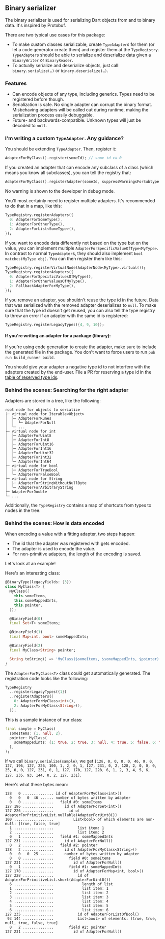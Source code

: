 ## Binary serializer

The binary serializer is used for serializing Dart objects from and to binary data.
It's inspired by Protobuf.

There are two typical use cases for this package:

- To make custom classes serializable, create `TypeAdapter`s for them (or let a code generator create them) and register them at the `TypeRegistry`. `TypeAdapter`s should be able to serialize and deserialize data given a `BinaryWriter` or `BinaryReader`.
- To actually serialize and deserialize objects, just call `binary.serialize(…)` or `binary.deserialize(…)`.

### Features

* Can encode objects of any type, including generics. Types need to be registered before though.
* Serialization is safe. No single adapter can corrupt the binary format. Misbehaving adapters will be called out during runtime, making the serialization process easily debuggable.
* Future- and backwards-compatible. Unknown types will just be decoded to `null`.

### I'm writing a custom `TypeAdapter`. Any guidance?

You should be extending `TypeAdapter`. Then, register it:

```dart
AdapterForMyClass().register(someId); // some id >= 0
```

If you created an adapter that can encode any subclass of a class (which means you know all subclasses), you can tell the registry that:

```dart
AdapterForMyClass().registerAdapter(someId, suppressWarningsForSubtype: true);
```

No warning is shown to the developer in debug mode.

You'll most certainly need to register multiple adapters. It's recommended to do that in a map, like this:

```dart
TypeRegistry.registerAdapters({
  0: AdapterForSomeType(),
  1: AdapterForOtherType(),
  2: AdapterForList<SomeType>(),
});
```

If you want to encode data differently not based on the type but on the value, you can implement multiple `AdapterForSpecificValueOfType<MyType>`.
In contrast to normal `TypeAdapter`s, they should also implement `bool matches(MyType obj)`.
You can then register them like this:

```dart
TypeRegistry.registerVirtualNode(AdapterNode<MyType>.virtual());
TypeRegistry.registerAdapters({
  0: AdapterForSpecificValuesOfMyType(),
  1: AdapterForOtherValuesOfMyType(),
  2: FallbackAdapterForMyType(),
});
```

If you remove an adapter, you shouldn't reuse the type id in the future.
Data that was serialized with the removed adapter deserializes to `null`.
To make sure that the type id doesn't get reused, you can also tell the type registry to throw an error if an adapter with the same id is registered:

```dart
TypeRegistry.registerLegacyTypes({4, 9, 10});
```

#### If you're writing an adapter for a package (library):

If you're using code generation to create the adapter, make sure to include the generated file in the package. You don't want to force users to run `pub run build_runner build`.

You should give your adapter a negative type id to not interfere with the adapters created by the end-user. File a PR for reserving a type id in the [table of reserved type ids](table_of_type_ids.md).

### Behind the scenes: Searching for the right adapter

Adapters are stored in a tree, like the following:

```
root node for objects to serialize
├─ virtual node for Iterable<Object>
│  ├─ AdapterForRunes
│  │  └─ AdapterForNull
│  └─ ...
├─ virtual node for int
│  ├─ AdapterForUint8
│  ├─ AdapterForInt8
│  ├─ AdapterForUint16
│  ├─ AdapterForInt16
│  ├─ AdapterForUint32
│  ├─ AdapterForInt32
│  └─ AdapterForInt64
├─ virtual node for bool
│  ├─ AdapterForTrueBool
│  └─ AdapterForFalseBool
├─ virtual node for String
│  ├─ AdapterForStringWithoutNullByte
│  └─ AdapterForArbitraryString
├─ AdapterForDouble
└─ ...
```

Additionally, the `TypeRegistry` contains a map of shortcuts from types to nodes in the tree.

### Behind the scenes: How is data encoded

When encoding a value with a fitting adapter, two steps happen:

* The id that the adapter was registered with gets encoded.
* The adapter is used to encode the value.
* For non-primitive adapters, the length of the encoding is saved.

Let's look at an example!

Here's an interesting class:

```dart
@BinaryType(legacyFields: {3})
class MyClass<T> {
  MyClass({
    this.someItems,
    this.someMappedInts,
    this.pointer,
  });

  @BinaryField(0)
  final Set<T> someItems;

  @BinaryField(1)
  final Map<int, bool> someMappedInts;

  @BinaryField(2)
  final MyClass<String> pointer;

  String toString() => 'MyClass($someItems, $someMappedInts, $pointer)';
}
```

The `AdapterForMyClass<T>` class could get automatically generated.
The registration code looks like the following:

```dart
TypeRegistry
  ..registerLegacyTypes({1})
  ..registerAdapters({
    0: AdapterForMyClass<int>(),
    2: AdapterForMyClass<String>(),
  });
```

This is a sample instance of our class:

```dart
final sample = MyClass(
  someItems: {1, null, 2},
  pointer: MyClass(
    someMappedInts: {1: true, 2: true, 3: null, 4: true, 5: false, 6: true},
  ),
);
```

If we call `binary.serialize(sample)`, we get `[128, 0, 0, 0, 0, 46, 0, 0, 127, 196, 127, 226, 100, 1, 2, 0, 1, 127, 231, 0, 2, 128, 2, 0, 0, 0, 25, 0, 0, 127, 231, 0, 1, 127, 170, 127, 228, 6, 1, 2, 3, 4, 5, 6, 127, 235, 93, 144, 0, 2, 127, 231]`.

Here's what these bytes mean:

```
128   0 .............. id of AdapterForMyClass<int>()
  0   0   0  46 ...... number of bytes written by adapter
  0   0 ..............   field #0: someItems
127 196 ..............     id of AdapterForSet<int>()
127 226 ..............       id of AdapterForPrimitiveList.nullable(AdapterForUint8())
100 ..................         List<bool> of which elements are non-null: [true, false, true]
  1 ..................           list item: 1
  2 ..................           list item: 2
  0   1 ..............   field #1: someMappedInts
127 231 ..............     id of AdapterForNull()
  0   2 ..............   field #2: pointer
128   2 ..............     id of AdapterForMyClass<String>()
  0   0   0  25 ......     number of bytes written by adapter
  0   0 ..............       field #0: someItems
127 231 ..............         id of AdapterForNull()
  0   1 ..............       field #1: someMappedInts
127 170 ..............         id of AdapterForMap<int, bool>()
127 228 ..............           id of AdapterForPrimitiveList.short(AdapterForUint8())
  6 ..................             length of list
  1 ..................             list item: 1
  2 ..................             list item: 2
  3 ..................             list item: 3
  4 ..................             list item: 4
  5 ..................             list item: 5
  6 ..................             list item: 6
127 235 ..............           id of AdapterForListOfBool()
 93 144 ..............           List<bool> of elements: [true, true, null, true, false, true]
  0   2 ..............       field #2: pointer
127 231 ..............         id of AdapterForNull()
```
